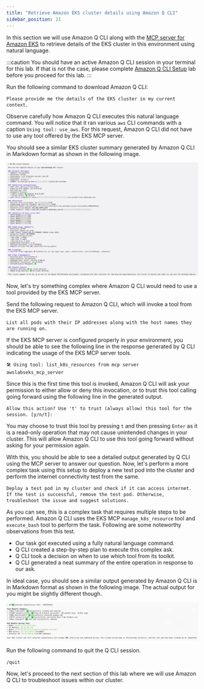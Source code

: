 ```yaml
---
title: "Retrieve Amazon EKS cluster details using Amazon Q CLI"
sidebar_position: 21
---
```


In this section we will use Amazon Q CLI along with the [MCP server for Amazon EKS](https://awslabs.github.io/mcp/servers/eks-mcp-server/) to retrieve details of the EKS cluster in this environment using natural language. 

:::caution
You should have an active Amazon Q CLI session in your terminal for this lab. If that is not the case, please complete [Amazon Q CLI Setup](q-cli-setup.md) lab before you proceed for this lab.
:::

Run the following command to download Amazon Q CLI:

```text
Please provide me the details of the EKS cluster in my current context.
```

Observe carefully how Amazon Q CLI executes this natural language command. You will notice that it ran various `aws` CLI commands with a caption `Using tool: use_aws`. For this request, Amazon Q CLI did not have to use any tool offered by the EKS MCP server. 

You should see a similar EKS cluster summary generated by Amazon Q CLI in Markdown format as shown in the following image.

![q-cli-eks-cluster-summary](./assets/q-cli-response-1.jpg)

Now, let's try something complex where Amazon Q CLI would need to use a tool provided by the EKS MCP server.

Send the following request to Amazon Q CLI, which will invoke a tool from the EKS MCP server.

```text
List all pods with their IP addresses along with the host names they are running on.
```

If the EKS MCP server is configured properly in your environment, you should be able to see the following line in the response generated by Q CLI indicating the usage of the EKS MCP server tools. 

```
🛠️ Using tool: list_k8s_resources from mcp server awslabseks_mcp_server
```

Since this is the first time this tool is invoked, Amazon Q CLI will ask your permission to either allow or deny this invocation, or to trust this tool calling going forward using the following line in the generated output.

```
Allow this action? Use 't' to trust (always allow) this tool for the session. [y/n/t]:
```

You may choose to trust this tool by pressing `t` and then pressing `Enter` as it is a read-only operation that may not cause unintended changes in your cluster. This will allow Amazon Q CLI to use this tool going forward without asking for your permission again. 

With this, you should be able to see a detailed output generated by Q CLI using the MCP server to answer our question. Now, let's perform a more complex task using this setup to deploy a new test pod into the cluster and perform the internet connectivity test from the same.

```text
Deploy a test pod in my cluster and check if it can access internet. If the test is successful, remove the test pod. Otherwise, troubleshoot the issue and suggest solutions.
```

As you can see, this is a complex task that requires multiple steps to be performed. Amazon Q CLI uses the EKS MCP `manage_k8s_resource` tool and `execute_bash` tool to perform the task. Following are some noteworthy observations from this test.

- Our task got executed using a fully natural language command.
- Q CLI created a step-by-step plan to execute this complex ask.
- Q CLI took a decision on when to use which tool from its toolkit. 
- Q CLI generated a neat summary of the entire operation in response to our ask.

In ideal case, you should see a similar output generated by Amazon Q CLI is in Markdown format as shown in the following image. The actual output for you might be slightly different though.

![q-cli-eks-pod-deployment](./assets/q-cli-response-2.jpg)

Run the following command to quit the Q CLI session.

```text
/quit
```

Now, let's proceed to the next section of this lab where we will use Amazon Q CLI to troubleshoot issues within our cluster.
